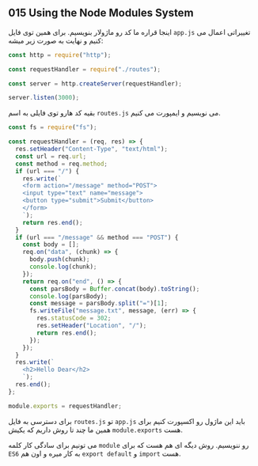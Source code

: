 ## 015 Using the Node Modules System
اینجا قراره ما کد رو ماژولار بنویسیم. برای همین توی فایل `app.js` تغییراتی اعمال می کنیم و نهایت به صورت زیر میشه:
```js
const http = require("http");

const requestHandler = require("./routes");

const server = http.createServer(requestHandler);

server.listen(3000);
```
بقیه کد هارو توی فایلی به اسم `routes.js` می نویسیم و ایمپورت می کنیم.
```js
const fs = require("fs");

const requestHandler = (req, res) => {
  res.setHeader("Content-Type", "text/html");
  const url = req.url;
  const method = req.method;
  if (url === "/") {
    res.write(`
    <form action="/message" method="POST">
    <input type="text" name="message">
    <button type="submit">Submit</button>
    </form>
    `);
    return res.end();
  }
  if (url === "/message" && method === "POST") {
    const body = [];
    req.on("data", (chunk) => {
      body.push(chunk);
      console.log(chunk);
    });
    return req.on("end", () => {
      const parsBody = Buffer.concat(body).toString();
      console.log(parsBody);
      const message = parsBody.split("=")[1];
      fs.writeFile("message.txt", message, (err) => {
        res.statusCode = 302;
        res.setHeader("Location", "/");
        return res.end();
      });
    });
  }
  res.write(`
    <h2>Hello Dear</h2>
    `);
  res.end();
};

module.exports = requestHandler;
```
برای دسترسی به فایل `routes.js` تو `app.js` باید این ماژول رو اکسپورت کنیم برای همین ما چند تا روش داریم که یکیش `module.exports` هست.

می تونیم برای سادگی کار کلمه `module` رو ننویسیم. روش دیگه ای هم هست که برای `ES6` به کار میره و اون هم `export default` و `import` هست.
